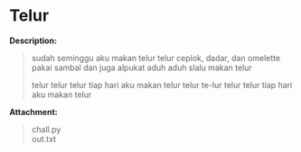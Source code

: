 # Telur

**Description:**

> sudah seminggu aku makan telur telur ceplok, dadar, dan omelette pakai sambal dan juga alpukat aduh aduh slalu makan telur
> 
> telur telur telur tiap hari aku makan telur telur te-lur telur telur tiap hari aku makan telur

**Attachment:**
> chall.py  
> out.txt

